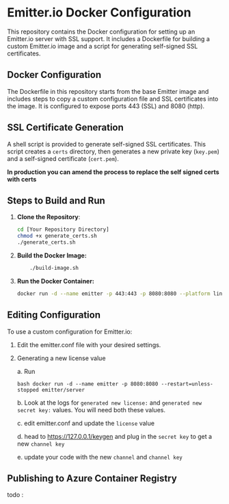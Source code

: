 # Emitter.io Docker Configuration

This repository contains the Docker configuration for setting up an Emitter.io server with SSL support. It includes a Dockerfile for building a custom Emitter.io image and a script for generating self-signed SSL certificates.

## Docker Configuration

The Dockerfile in this repository starts from the base Emitter image and includes steps to copy a custom configuration file and SSL certificates into the image. It is configured to expose ports 443 (SSL) and 8080 (http).

## SSL Certificate Generation

A shell script is provided to generate self-signed SSL certificates. This script creates a `certs` directory, then generates a new private key (`key.pem`) and a self-signed certificate (`cert.pem`).

**In production you can amend the process to replace the self signed certs with certs**

## Steps to Build and Run

1. **Clone the Repository**:

   ```bash
   cd [Your Repository Directory]
   chmod +x generate_certs.sh
   ./generate_certs.sh
   ```
2. **Build the Docker Image:**

    ```bash
        ./build-image.sh
    ```

3. **Run the Docker Container:**

    ```bash
    docker run -d --name emitter -p 443:443 -p 8080:8080 --platform linux/amd64 -e --restart=unless-stopped my-custom-emitter
    ```
## Editing Configuration

To use a custom configuration for Emitter.io:

1. Edit the emitter.conf file with your desired settings.

2. Generating a new license value

    a. Run 
    
    ```bash docker run -d --name emitter -p 8080:8080 --restart=unless-stopped emitter/server ```

    b. Look at the logs for `generated new license:` and `generated new secret key:` values. You will need both these values.

    c. edit emitter.conf and update the `license` value

    d. head to https://127.0.0.1/keygen and plug in the `secret key` to get a new `channel key` 

    e. update your code with the new `channel` and `channel key`

## Publishing to Azure Container Registry 

todo : 